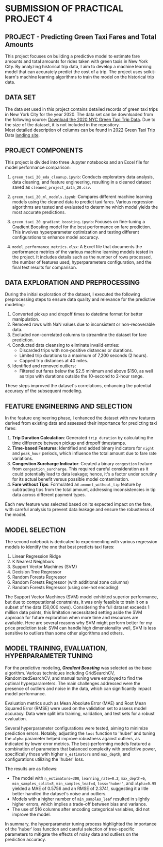 # SUBMISSION OF PRACTICAL PROJECT 4

## PROJECT - Predicting Green Taxi Fares and Total Amounts 
This project focuses on building a predictive model to estimate fare amounts and total amounts for rides taken
with green taxis in New York City. By analyzing historical trip data, I aim to develop a machine learning model
that can accurately predict the cost of a trip. The project uses scikit-learn's machine learning algorithms to
train the model on the historical trip data. 

## DATA SET
The data set used in this project contains detailed records of green taxi trips in New York City for the year 2020.
The data set can be downloaded from the following source:
[Download the 2020 NYC Green Taxi Trip Data](https://catalog.data.gov/dataset/2020-green-taxi-trip-data-january-june).
Due to the size of the dataset, it is not included in the repository.<br>
Most detailed description of columns can be found in 2022 Green Taxi Trip Data
[landing site](https://data.cityofnewyork.us/Transportation/2022-Green-Taxi-Trip-Data/8nfn-ifaj/about_data).

## PROJECT COMPONENTS
This project is divided into three Jupyter notebooks and an Excel file for model performance comparison:

1. `green_taxi_20_eda_cleanup.ipynb`: Conducts exploratory data analysis, data cleaning, and feature engineering,
resulting in a cleaned dataset saved as `cleaned_project_data_20.csv`.

2. `green_taxi_20_ml_models.ipynb`: Compares different machine learning models using the cleaned data to predict
taxi fares. Various regression algorithms are tested and evaluated to determine which model yields the most accurate
predictions.

3. `green_taxi_20_gradient_boosting.ipynb`: Focuses on fine-tuning a Gradient Boosting model for the best
performance on fare prediction. This involves hyperparameter optimization and testing different configurations
to enhance model accuracy.

4. `model_performance_metrics.xlsx`: A Excel file that documents the performance metrics of the various machine
learning models tested in the project. It includes details such as the number of rows processed, the number of
features used, hyperparameters configuration, and the final test results for comparison.

## DATA EXPLORATION AND PREPROCESSING
During the initial exploration of the dataset, I executed the following preprocessing steps to ensure data quality
and relevance for the predictive modeling:

1. Converted pickup and dropoff times to datetime format for better manipulation.
2. Removed rows with NaN values due to inconsistent or non-recoverable data.
3. Excluded non-correlated columns to streamline the dataset for fare prediction.
4. Conducted data cleansing to eliminate invalid entries:
   - Discarded trips with non-positive distances or durations.
   - Limited trip durations to a maximum of 7,200 seconds (2 hours).
   - Capped trip distances at 40 miles.
5. Identified and removed outliers:
   - Filtered out fares below the $2.5 minimum and above $150, as well as trips with durations outside the 10-second
   to 2-hour range.

These steps improved the dataset's correlations, enhancing the potential accuracy of the subsequent modeling.

## FEATURE ENGINEERING AND SELECTION
In the feature engineering phase, I enhanced the dataset with new features derived from existing data and assessed
their importance for predicting taxi fares:
1. **Trip Duration Calculation**: Generated `trip_duration` by calculating the time difference between pickup and
dropoff timestamps.
2. **Time-based Features**: Identified and added binary indicators for `night` and `peak_hour` periods, which
influence the total amount due to fare rate variations.
3. **Congestion Surcharge Indicator**: Created a binary `congestion` feature from `congestion_surcharge`.
This required careful consideration as it could potentially lead to data leakage; hence, it's a factor under
scrutiny for its actual benefit versus possible model contamination.
4. **Fare without Tips**: Formulated an `amount_without_tip` feature by subtracting tips from the total amount,
addressing inconsistencies in tip data across different payment types. <br>

Each new feature was selected based on its expected impact on the fare, with careful analysis to prevent data leakage
and ensure the robustness of the model.

## MODEL SELECTION

The second notebook is dedicated to experimenting with various regression models to identify the one that best
predicts taxi fares:

1. Linear Regression Ridge
2. K Nearest Neighbors
3. Support Vector Machines (SVM)
4. Decision Tree Regressor
5. Random Forests Regressor
6. Random Forests Regressor (with additional zone columns)
7. Random Forests Regressor (using one-hot encoding)

The Support Vector Machines (SVM) model exhibited superior performance, but due to computational constraints,
it was only feasible to train it on a subset of the data (50,000 rows). Considering the full dataset exceeds
1 million data points, this limitation necessitated setting aside the SVM approach for future exploration when
more time and resources are available. Here are several reasons why SVM might perform better for my price
prediction task: SVM can handle high dimensionality well, SVM is less sensitive to outliers than some other
algorithms and others.

## MODEL TRAINING, EVALUATION, HYPERPARAMETER TUNING
For the predictive modeling, ***Gradient Boosting*** was selected as the base algorithm. Various techniques including
GridSearchCV, RandomizedSearchCV, and manual tuning were employed to find the optimal hyperparameters. The main
challenges addressed were the presence of outliers and noise in the data, which can significantly impact model
performance.

Evaluation metrics such as Mean Absolute Error (MAE) and Root Mean Squared Error (RMSE) were used on the validation set
to assess model accuracy. Data were split into training, validation, and test sets for a robust evaluation.

Several hyperparameter configurations were tested, aiming to minimize prediction errors. Notably, adjusting the `loss`
function to 'huber' and tuning the `alpha` parameter helped improve robustness against outliers, as indicated by lower
error metrics. The best-performing models featured a combination of parameters that balanced complexity with predictive
power, specifically those with higher `n_estimators` and `max_depth`, and configurations utilizing the 'huber' loss.

The results are as follows:
- The model with `n_estimators=300`, `learning_rate=0.2`, `max_depth=6`, `min_samples_split=8`, `min_samples_leaf=4`,
`loss='huber'`, and `alpha=0.95` yielded a MAE of 0.5756 and an RMSE of 2.3741, suggesting it a litle better handled the
dataset's noise and outliers.
- Models with a higher number of `min_samples_leaf` resulted in slightly higher errors, which implies a trade-off
between bias and variance.
- The use of 516 columns after encoding categorical variables, did not improve the model. <br>

In summary, the hyperparameter tuning process highlighted the importance of the 'huber' loss function and careful
selection of tree-specific parameters to mitigate the effects of noisy data and outliers on the prediction accuracy.

